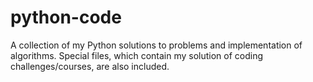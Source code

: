 # python-code
A collection of my Python solutions to problems and implementation of algorithms.
Special files, which contain my solution of coding challenges/courses, are also included.
